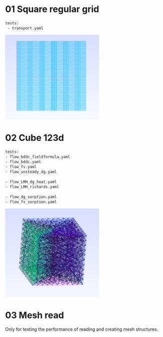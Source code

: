 # 01 Square regular grid
```
tests:
 - transport.yaml
```

 <img src='01_square_regular_grid/square.png' alt='Cube mesh' width=300 />

# 02 Cube 123d
```
tests:
- flow_bddc_fieldformula.yaml     
- flow_bddc.yaml                  
- flow_fv.yaml                    
- flow_unsteady_dg.yaml           

- flow_LMH_dg_heat.yaml           
- flow_LMH_richards.yaml          

- flow_dg_sorption.yaml           
- flow_fv_sorption.yaml     
```

<img src='02_cube_123d/cube.png' alt='Cube mesh' width=300 />



# 03 Mesh read

Only for testing the performance of reading and creating mesh structures.


